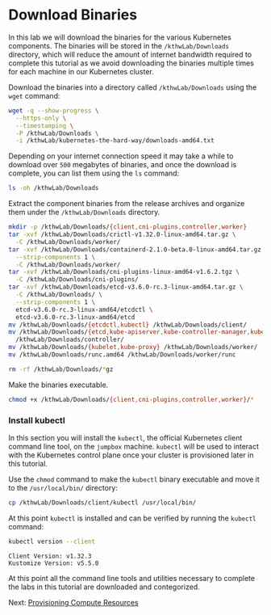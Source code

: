 # Download Binaries

In this lab we will download the binaries for the various Kubernetes components. The binaries will be stored in the `/kthwLab/Downloads` directory, which will reduce the amount of internet bandwidth required to complete this tutorial as we avoid downloading the binaries multiple times for each machine in our Kubernetes cluster.

Download the binaries into a directory called `/kthwLab/Downloads` using the `wget` command:

```bash
wget -q --show-progress \
  --https-only \
  --timestamping \
  -P /kthwLab/Downloads \
  -i /kthwLab/kubernetes-the-hard-way/downloads-amd64.txt
```

Depending on your internet connection speed it may take a while to download over `500` megabytes of binaries, and once the download is complete, you can list them using the `ls` command:

```bash
ls -oh /kthwLab/Downloads
```

Extract the component binaries from the release archives and organize them under the `/kthwLab/Downloads` directory.

```bash
mkdir -p /kthwLab/Downloads/{client,cni-plugins,controller,worker}
tar -xvf /kthwLab/Downloads/crictl-v1.32.0-linux-amd64.tar.gz \
  -C /kthwLab/Downloads/worker/
tar -xvf /kthwLab/Downloads/containerd-2.1.0-beta.0-linux-amd64.tar.gz \
  --strip-components 1 \
  -C /kthwLab/Downloads/worker/
tar -xvf /kthwLab/Downloads/cni-plugins-linux-amd64-v1.6.2.tgz \
  -C /kthwLab/Downloads/cni-plugins/
tar -xvf /kthwLab/Downloads/etcd-v3.6.0-rc.3-linux-amd64.tar.gz \
  -C /kthwLab/Downloads/ \
  --strip-components 1 \
  etcd-v3.6.0-rc.3-linux-amd64/etcdctl \
  etcd-v3.6.0-rc.3-linux-amd64/etcd
mv /kthwLab/Downloads/{etcdctl,kubectl} /kthwLab/Downloads/client/
mv /kthwLab/Downloads/{etcd,kube-apiserver,kube-controller-manager,kube-scheduler} \
  /kthwLab/Downloads/controller/
mv /kthwLab/Downloads/{kubelet,kube-proxy} /kthwLab/Downloads/worker/
mv /kthwLab/Downloads/runc.amd64 /kthwLab/Downloads/worker/runc
```

```bash
rm -rf /kthwLab/Downloads/*gz
```

Make the binaries executable.

```bash
chmod +x /kthwLab/Downloads/{client,cni-plugins,controller,worker}/*
```

### Install kubectl

In this section you will install the `kubectl`, the official Kubernetes client command line tool, on the `jumpbox` machine. `kubectl` will be used to interact with the Kubernetes control plane once your cluster is provisioned later in this tutorial.

Use the `chmod` command to make the `kubectl` binary executable and move it to the `/usr/local/bin/` directory:

```bash
cp /kthwLab/Downloads/client/kubectl /usr/local/bin/
```

At this point `kubectl` is installed and can be verified by running the `kubectl` command:

```bash
kubectl version --client
```

```text
Client Version: v1.32.3
Kustomize Version: v5.5.0
```

At this point all the command line tools and utilities necessary to complete the labs in this tutorial are downloaded and contegorized.

Next: [Provisioning Compute Resources](03-compute-resources.md)
